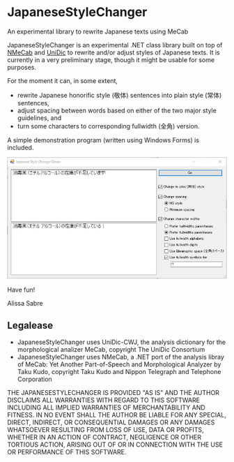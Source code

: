 JapaneseStyleChanger
====================
An experimental library to rewrite Japanese texts using MeCab

JapaneseStyleChanger is an experimental .NET class library built on top of [NMeCab](https://github.com/komutan/NMeCab) and [UniDic](https://github.com/AlissaSabre/Alissa.UniDic-CWJ.binary) to rewrite and/or adjust styles of Japanese texts.
It is currently in a very preliminary stage, though it might be usable for some purposes.

For the moment it can, in some extent,
- rewrite Japanese honorific style (敬体) sentences into plain style (常体) sentences,
- adjust spacing between words based on either of the two major style guidelines, and
- turn some characters to corresponding fullwidth (全角) version.

A simple demonstration program (written using Windows Forms) is included.

![screenshot](images/Screenshot.jpg)

Have fun!

Alissa Sabre

## Legalease

- JapaneseStyleChanger uses UniDic-CWJ, the analysis dictionary for the morphological analizer MeCab, copyright The UniDic Consortium
- JapaneseStyleChanger uses NMeCab, a .NET port of the analysis libray of MeCab: Yet Another Part-of-Speech and Morphological Analyzer by Taku Kudo, copyright Taku Kudo and Nippon Telegraph and Telephone Corporation

THE JAPANESESTYLECHANGER IS PROVIDED "AS IS" AND THE AUTHOR DISCLAIMS ALL WARRANTIES WITH REGARD TO THIS SOFTWARE INCLUDING ALL IMPLIED WARRANTIES OF MERCHANTABILITY AND FITNESS. IN NO EVENT SHALL THE AUTHOR BE LIABLE FOR ANY SPECIAL, DIRECT, INDIRECT, OR CONSEQUENTIAL DAMAGES OR ANY DAMAGES WHATSOEVER RESULTING FROM LOSS OF USE, DATA OR PROFITS, WHETHER IN AN ACTION OF CONTRACT, NEGLIGENCE OR OTHER TORTIOUS ACTION, ARISING OUT OF OR IN CONNECTION WITH THE USE OR PERFORMANCE OF THIS SOFTWARE.
